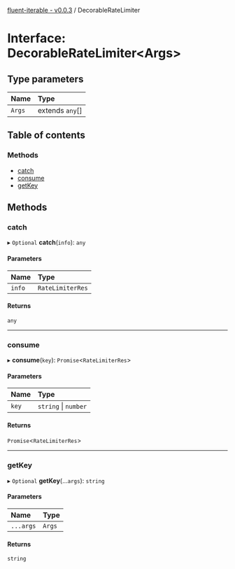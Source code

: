 [fluent-iterable - v0.0.3](../README.md) / DecorableRateLimiter

# Interface: DecorableRateLimiter<Args\>

## Type parameters

| Name | Type |
| :------ | :------ |
| `Args` | extends `any`[] |

## Table of contents

### Methods

- [catch](DecorableRateLimiter.md#catch)
- [consume](DecorableRateLimiter.md#consume)
- [getKey](DecorableRateLimiter.md#getkey)

## Methods

### catch

▸ `Optional` **catch**(`info`): `any`

#### Parameters

| Name | Type |
| :------ | :------ |
| `info` | `RateLimiterRes` |

#### Returns

`any`

___

### consume

▸ **consume**(`key`): `Promise`<`RateLimiterRes`\>

#### Parameters

| Name | Type |
| :------ | :------ |
| `key` | `string` \| `number` |

#### Returns

`Promise`<`RateLimiterRes`\>

___

### getKey

▸ `Optional` **getKey**(...`args`): `string`

#### Parameters

| Name | Type |
| :------ | :------ |
| `...args` | `Args` |

#### Returns

`string`
